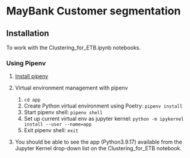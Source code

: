 # MayBank Customer segmentation 

## Installation

To work with the Clustering_for_ETB.ipynb notebooks.


### Using Pipenv

1. [Install pipenv](https://pipenv.pypa.io/en/latest/installation/)
2. Virtual environment management with pipenv
   1. `cd app`
   2. Create Python virtual environment using Poetry: `pipenv install`
   3. Start pipenv shell: `pipenv shell`
   4. Set up current virtual env as jupyter kernel: `python -m ipykernel install --user --name=app`
   5. Exit pipenv shell: `exit`

3. You should be able to see the app (Python3.9.17) available from the Jupyter Kernel drop-down list on the Clustering_for_ETB notebook.

